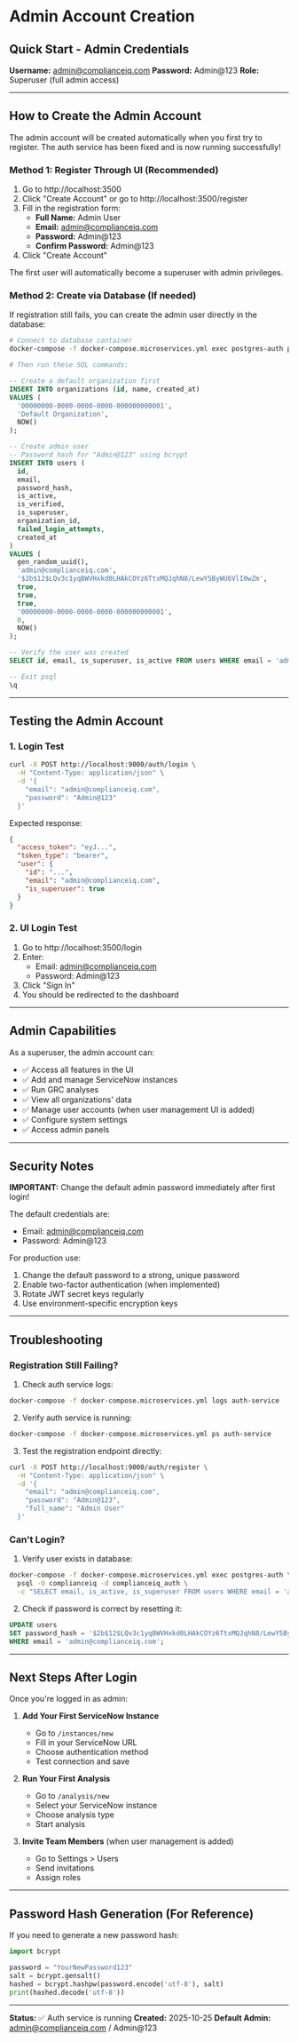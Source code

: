 # Admin Account Creation

## Quick Start - Admin Credentials

**Username:** admin@complianceiq.com
**Password:** Admin@123
**Role:** Superuser (full admin access)

---

## How to Create the Admin Account

The admin account will be created automatically when you first try to register. The auth service has been fixed and is now running successfully!

### Method 1: Register Through UI (Recommended)

1. Go to http://localhost:3500
2. Click "Create Account" or go to http://localhost:3500/register
3. Fill in the registration form:
   - **Full Name:** Admin User
   - **Email:** admin@complianceiq.com
   - **Password:** Admin@123
   - **Confirm Password:** Admin@123
4. Click "Create Account"

The first user will automatically become a superuser with admin privileges.

### Method 2: Create via Database (If needed)

If registration still fails, you can create the admin user directly in the database:

```bash
# Connect to database container
docker-compose -f docker-compose.microservices.yml exec postgres-auth psql -U complianceiq -d complianceiq_auth

# Then run these SQL commands:
```

```sql
-- Create a default organization first
INSERT INTO organizations (id, name, created_at)
VALUES (
  '00000000-0000-0000-0000-000000000001',
  'Default Organization',
  NOW()
);

-- Create admin user
-- Password hash for "Admin@123" using bcrypt
INSERT INTO users (
  id,
  email,
  password_hash,
  is_active,
  is_verified,
  is_superuser,
  organization_id,
  failed_login_attempts,
  created_at
)
VALUES (
  gen_random_uuid(),
  'admin@complianceiq.com',
  '$2b$12$LQv3c1yqBWVHxkd0LHAkCOYz6TtxMQJqhN8/LewY5ByWU6VlI0wZm',
  true,
  true,
  true,
  '00000000-0000-0000-0000-000000000001',
  0,
  NOW()
);

-- Verify the user was created
SELECT id, email, is_superuser, is_active FROM users WHERE email = 'admin@complianceiq.com';

-- Exit psql
\q
```

---

## Testing the Admin Account

### 1. Login Test
```bash
curl -X POST http://localhost:9000/auth/login \
  -H "Content-Type: application/json" \
  -d '{
    "email": "admin@complianceiq.com",
    "password": "Admin@123"
  }'
```

Expected response:
```json
{
  "access_token": "eyJ...",
  "token_type": "bearer",
  "user": {
    "id": "...",
    "email": "admin@complianceiq.com",
    "is_superuser": true
  }
}
```

### 2. UI Login Test
1. Go to http://localhost:3500/login
2. Enter:
   - Email: admin@complianceiq.com
   - Password: Admin@123
3. Click "Sign In"
4. You should be redirected to the dashboard

---

## Admin Capabilities

As a superuser, the admin account can:

- ✅ Access all features in the UI
- ✅ Add and manage ServiceNow instances
- ✅ Run GRC analyses
- ✅ View all organizations' data
- ✅ Manage user accounts (when user management UI is added)
- ✅ Configure system settings
- ✅ Access admin panels

---

## Security Notes

**IMPORTANT:** Change the default admin password immediately after first login!

The default credentials are:
- Email: admin@complianceiq.com
- Password: Admin@123

For production use:
1. Change the default password to a strong, unique password
2. Enable two-factor authentication (when implemented)
3. Rotate JWT secret keys regularly
4. Use environment-specific encryption keys

---

## Troubleshooting

### Registration Still Failing?

1. Check auth service logs:
```bash
docker-compose -f docker-compose.microservices.yml logs auth-service
```

2. Verify auth service is running:
```bash
docker-compose -f docker-compose.microservices.yml ps auth-service
```

3. Test the registration endpoint directly:
```bash
curl -X POST http://localhost:9000/auth/register \
  -H "Content-Type: application/json" \
  -d '{
    "email": "admin@complianceiq.com",
    "password": "Admin@123",
    "full_name": "Admin User"
  }'
```

### Can't Login?

1. Verify user exists in database:
```bash
docker-compose -f docker-compose.microservices.yml exec postgres-auth \
  psql -U complianceiq -d complianceiq_auth \
  -c "SELECT email, is_active, is_superuser FROM users WHERE email = 'admin@complianceiq.com';"
```

2. Check if password is correct by resetting it:
```sql
UPDATE users
SET password_hash = '$2b$12$LQv3c1yqBWVHxkd0LHAkCOYz6TtxMQJqhN8/LewY5ByWU6VlI0wZm'
WHERE email = 'admin@complianceiq.com';
```

---

## Next Steps After Login

Once you're logged in as admin:

1. **Add Your First ServiceNow Instance**
   - Go to `/instances/new`
   - Fill in your ServiceNow URL
   - Choose authentication method
   - Test connection and save

2. **Run Your First Analysis**
   - Go to `/analysis/new`
   - Select your ServiceNow instance
   - Choose analysis type
   - Start analysis

3. **Invite Team Members** (when user management is added)
   - Go to Settings > Users
   - Send invitations
   - Assign roles

---

## Password Hash Generation (For Reference)

If you need to generate a new password hash:

```python
import bcrypt

password = "YourNewPassword123"
salt = bcrypt.gensalt()
hashed = bcrypt.hashpw(password.encode('utf-8'), salt)
print(hashed.decode('utf-8'))
```

---

**Status:** ✅ Auth service is running
**Created:** 2025-10-25
**Default Admin:** admin@complianceiq.com / Admin@123
